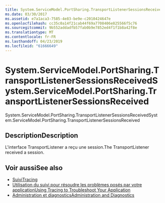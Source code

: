 ```yaml
---
title: System.ServiceModel.PortSharing.TransportListenerSessionsReceived
ms.date: 03/30/2017
ms.assetid: e7a1aca3-7585-4e83-be9e-c2010424647e
ms.openlocfilehash: cc35c0a14f21cab44f69a7708406e825566f5c76
ms.sourcegitcommit: 9b552addadfb57fab0b9e7852ed4f1f1b8a42f8e
ms.translationtype: MT
ms.contentlocale: fr-FR
ms.lasthandoff: 04/23/2019
ms.locfileid: "61666649"
---
```

# <a name="systemservicemodelportsharingtransportlistenersessionsreceived"></a><span data-ttu-id="9566d-102">System.ServiceModel.PortSharing.TransportListenerSessionsReceived</span><span class="sxs-lookup"><span data-stu-id="9566d-102">System.ServiceModel.PortSharing.TransportListenerSessionsReceived</span></span>
<span data-ttu-id="9566d-103">System.ServiceModel.PortSharing.TransportListenerSessionsReceived</span><span class="sxs-lookup"><span data-stu-id="9566d-103">System.ServiceModel.PortSharing.TransportListenerSessionsReceived</span></span>  
  
## <a name="description"></a><span data-ttu-id="9566d-104">Description</span><span class="sxs-lookup"><span data-stu-id="9566d-104">Description</span></span>  
 <span data-ttu-id="9566d-105">L'interface TransportListener a reçu une session.</span><span class="sxs-lookup"><span data-stu-id="9566d-105">The TransportListener received a session.</span></span>  
  
## <a name="see-also"></a><span data-ttu-id="9566d-106">Voir aussi</span><span class="sxs-lookup"><span data-stu-id="9566d-106">See also</span></span>

- [<span data-ttu-id="9566d-107">Suivi</span><span class="sxs-lookup"><span data-stu-id="9566d-107">Tracing</span></span>](../../../../../docs/framework/wcf/diagnostics/tracing/index.md)
- [<span data-ttu-id="9566d-108">Utilisation du suivi pour résoudre les problèmes posés par votre application</span><span class="sxs-lookup"><span data-stu-id="9566d-108">Using Tracing to Troubleshoot Your Application</span></span>](../../../../../docs/framework/wcf/diagnostics/tracing/using-tracing-to-troubleshoot-your-application.md)
- [<span data-ttu-id="9566d-109">Administration et diagnostics</span><span class="sxs-lookup"><span data-stu-id="9566d-109">Administration and Diagnostics</span></span>](../../../../../docs/framework/wcf/diagnostics/index.md)
